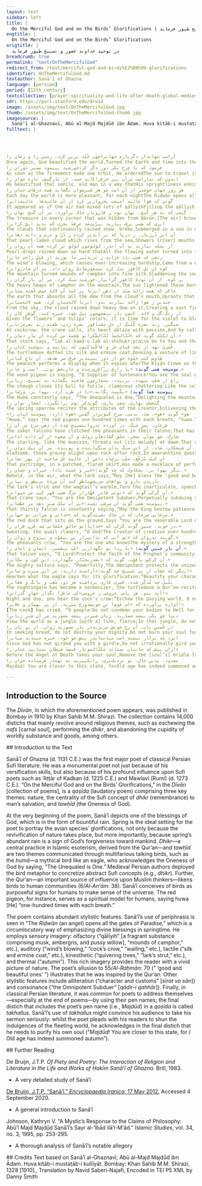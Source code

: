 ```yaml
---
layout: text
sidebar: left
title: |
  On the Merciful God and on the Birds’ Glorifications | در توحید خداوند غفور و تسبیح طیور فرماید
engtitle: |
  On the Merciful God and on the Birds’ Glorifications
origtitle: |
  در توحید خداوند غفور و تسبیح طیور فرماید
breadcrumb: true
permalink: "text/OnTheMercifulGod"
redirect_from: /text/merciful-god-and-birds%E2%80%99-glorifications
identifier: OnTheMercifulGod.md
textauthor: Sanā’ī of Ghazna
language: [persian]
period: [12th_century]
textcollection: [prayer-spirituality-and-life-after-death-global-medieval-perspectives]
sdr: https://purl.stanford.edu/druid 
image: /assets/img/text/OnTheMercifulGod.jpg
thumb: /assets/img/text/OnTheMercifulGod-thumb.jpg
imagesource: |
  Sanā’ī al-Ghaznavī, Abū al-Majd Majdūd ibn Ādam. Huva kitāb-i mustaṭāb-i kullīyāt. Bombay: Khan Sahib M.M. Shirazi, 1328 [1910]. Library of Congress [Public Domain]]
fulltext: |
  



آراست جهاندار دگرباره جهانراچون خُلد برین کرد، زمین را و زمان را
Once again, God beautified the world,Turned the Earth and time into the Most Exalted Paradise.
فرمود که تا چرخ یکی دور دگر کردخورشید بپیمود مسیر دَوَران را
As soon as the firmament made one orbit, He orderedThe sun to travel its circular path.
ایدون که بیاراست مرآن پیرِ خرِفراکاید حسد، از تازگیش، تازه جوان را
He beautified that senile, old man in a way thatHis sprightliness enkindled the fair sapling’s envy.
هر روز جهان خوشتر از آن است چو هر شبرضوان بگشاید همه درهای جنان را
Each day the world is more pleasant, for each nightThe Riḍwān opens all the gates of Paradise.
گوئی که هوا غالیه آمیخت بخروارپر کرد از آن غالیه‌ها، غالیه‌دانرا
It appeared as if the air had mixed lots of qālīyihFilling the qālīyih holder with qālīyih.
گنجی که به هر کُنج، نهان بود ز قاروناز خاک برآورد، مر آن گنج نهان را
The treasure in every corner that was hidden from Qārūn,[The air] brought that hidden treasure out of the earth.
ابری که همی برف ببارید ببرّیدشد غرقهٔ بحری که ندید ایچ کرانرا
The clouds that continuously rained snow, broke,Submerged in a sea in which no shore was visible.
آن ابرِ دُرربار، ز دریا که بر آیدپر کرده ز دُرّ و درم و دانه دهانرا
That pearl-laden cloud which rises from the sea,Showers [river] mouths with pearls, coins, and raindrops.
از بسکه ببارید به آب اندر، لؤلؤچون لؤلؤِ تر کرده همه آبِ روان را
Pearl-drops rained down so hard thatAll the flowing water turned into fulgent pearls.
رنجی که همی باد فزاید ز بَزیدنبر ما بوزید از قِبَلِ راحتِ جانرا
The wind’s blowing, which causes ever-increasing hardship,Came from a direction that comforted the soul.
کوه آن تلِ کافور بدل کرد بسیفورشادیّ روان داد، مر آن شادرَوانرا
The mountain turned mounds of camphor into fine silk,Gladdening the soul of the dear departed.
بر کوه، از آن تودهٔ کافورِ گرانبار،خورشید سبک کرد، مر آن بارِ گران را
The heavy heaps of camphor on the mountain,The sun lightened those burdensome loads.
خاکی که همه ژاله ستَد از دهنِ ابرتا بر کند آن لالهٔ خوش خُفته ستانرا
The earth that absorbs all the dew from the cloud’s mouth,Uproots that dormant, supine tulip peacefully asleep.
چندین ز هوا ژاله ببارید بدو، ابرتا لاله‌ستان کرد، همه لاله‌ستانرا
From the sky, the cloud rained down heavy dew on it,Creating a vast field of supine tulips.
از رنگ گل و لاله، کنون باز بنفشهچون نیل شود، خیره کند، گوهرِ کان را
Given the flowers’ and tulips’ colors, it is time for the violet to bloom.Upon turning cerulean, it would bedazzle a mine’s gem.
شبگیر، زند نعره کُلَنگ از دلِ مشتاقوز نعره زدن، طعنه زند نعره‌زنانرا
At cockcrow, the crane calls, its heart ablaze with passion,And by calling, it reproves [other] callers.
آن لکلک گوید که «لَکَ‌الحَمدُ لَکَ‌الشُّکر!تو طعمهٔ من کرده آن مار دمان را.»
That stork says, “lak al-ḥamd-u lak al-shshukr;praise be to You and thanks be to YouYou have made that frightful snake my prey.”
قُمری نَهد از پشت قبایِ خَز و قاقُماکنون که بتابید و بپوشید کتان را
The turtledove doffed its silk and ermine coat,Donning a vesture of linen now that it feels hot.
طاوس کند جلوه چو از دور ببیندبر فرقِ سرِ هدهد، آن تاجِ کیانرا
The peacock performs a display when it espies afarThe Kīyān Crown on the parting of the hoopoe’s head.
موسیجه همی گوید: «یا رازقِ رزّاقروزی‌ده و جان‌بخش توئی، انسی و جانرا.»
The wood pigeon is saying, “O Supplier of Sustenance!You are the soul-giving sustenance-supplier of man and of the djinn.”
زاغ از شَغَبِ بیهده، بربندد، منقارچون فاخته بگشاده به تسبیح، زبانرا
The chough closes its bill to futile, clamorous chattering.Like the collared turtledove, its tongue is open to glorification.
پیوسته هما گوید: «یکّیست یگانه.»تا در طرب آرد، بهوا بر، وَرَشانرا
The Humā constantly says, “The Unequaled is One,”Delighting the mountain pigeon up in the air.
گنجشکِ بهاری، صفتِ باری، گویدکز بوم برانگیزد، اشجارِ نوان را
The spring sparrow recites the attributes of the Creator,Enlivening the Earth’s quivering trees.
«هو» گوید «هو»، صد، بدمی، سرخ کبوتردر گفتنِ «هو» دارد، پیوسته لبان را
“Huwa,” says the red pigeon one-hundred times with each breath, “huwa.”In saying “huwa,” its tongue is constant.
چَرغان، بسرِ چنگ، در آورده تذروانتسبیح شده از دهن مرغ مر آن را
The saker falcons have clutched the pheasants in their talons;That has made the birds’ mouths utter glorifications.
شارک، چو مؤذّن بسحر، حلق گشادهآن ژولک و آن صعوه از آن داده اذانرا
The starling, like the muezzin, throats out [its melody] at dawn.That red lark and that accentor intone the adhān in tune.
آن شیشکان، شاد، از این سنگ بدان سنگپاینده و پوینده، مر آن پیکِ دوان را
Gladsome, those grouse alight upon rock after rock,In amaranthine quest of that running messenger.
آن کبکِ مُرَقّع، سَلَبِ برچِدَه دامن از غالیه غُل ساخته از بهرِ نشانرا
That partridge, in a patched, flared skirt,Has made a necklace of perfumed, black tresses as an ornament.
بنگر بهوا بر، بچکاوک که چه گوید:«خَیر و حَسَنت بادا، خیرات و حِسان را.»
Behold, in the air, what the lark says,“May [He] bless the ‘good and beautiful ones’ for their good deeds.”
نازیدن نازو و نواهای سریچهناطق کند آن مردهٔ بی‌نطق و بیانرا
The lark’s strut and the wagtail’s warble,Turn the inarticulate, speechless dead into orators.
آن کُرکی گوید که «توئی قادرِ قهّاراز مرگ همی قهر کنی مر حیوانرا.»
That Crane says, “You are the Omnipotent Subduer,Perpetually subduing the death of creatures.”
پیوسته همی گوید آن سر‌شبِ تشنه:«بی ‌آب ملک صبر دهد مر عطشانرا.»
That thirsty falcon is constantly saying,“May the King bestow patience upon the ardent.”
مرغابی سرخاب که در خاک نشیندگوید که «خدائی و سزائی تو جهانرا.»
The red duck that sits on the ground,Says “You are the venerable Lord of the world.”
در خوید، چنین گوید کَرَکی که «خدایا!تو خالقِ خلقانی صد قرن قران را.»
Sweating, the quail clamors, “O God!The Creator of creation over hundreds of years of conjunctions.”
گویند تذروان که «تو آنی که بدانیرازِ تنِ بیقوّت و بیروح و روان‌ را.»
The pheasants crow, “You are the one who knowsThe mystery of a strengthless, soulless body.”
آن باز چنین گوید: «یا رب! تو نگهداربر امّتِ پیغمبر، ایمان و امان را.»
That falcon says, “O Lord!Protect the faith of the Prophet’s community and give them sanctuary.”
آن کرکسِ باقوّت، گوید که «بقدرتجبّار نگهدارد، این کون و مکانرا.»
The mighty vulture says, “Powerfully,The Omnipotent protects the universe.”
بنگر که عقاب از پیِ تسبیح چه گوید:«آراسته دارید، مر این سیرت و سانرا!»
Hearken what the eagle says for its glorification:“Beautify your character and customs!”
بلبل چه مُذکِّر شده، قمری قاری برداشته هر دو، شَغَب و بانگ و فغانرا
The nightingale has become a sermonizer, the turtledove a Qur’an-reciter;Both are warbling, chanting loudly, and wailing.
آید بتو، هر پاس، خروشی ز خروسی«کی غافل! بگذار جهانِ گذرانرا!»
Night and day, you hear the cock’s crow:“Eschew the passing world, O neglecter!”
آوازه برآورده که «ای قوم! تنِ خویشدوزخ مَبَرید، از پیِ بهمان و فلانرا!»
[The cock] has cried, “O people!Do not condemn your bodies to Hell for so-and-sos!”
دنیا چو یکی بیشه شمارید، ژیان شیردر بیشه مشورید مر آن شیرِ ژیانرا
View the world as a jungle [with a] lion, fierce;In that jungle, do not provoke that fierce lion.
در جُستنِ نان، آبِ رخِ خویش مریزیددر نار مسوزید روان، از پیِ نان را
In seeking bread, do not destroy your dignity.Do not burn your soul for bread.
ایزد چه بزنّار نبسته است میانتاندر پیشِ چو خود، خیره مبندید میانرا
Since God has not girded you with a girdle,Do not irrationally gird your waist.
زان پیش که جانتان بستانَد مَلَکُ‌الموتاز قبضهٔ شیطان بستانید عنان را!»
Before the Angel of Death takes your soul,Remove the [soul’s] bridle from Satan’s grip.
مجدود، بدین حال، تو نزدیک‌تری، زانکپیریت به نَهمار فرستاده خزان را
Majdūd! You are closer to this state, forOld age has indeed summoned autumn.

--- 
```

## Introduction to the Source 
<p>The <em>Dīvān</em>, in which the aforementioned poem appears, was published in Bombay in 1910 by Khan Sahib M.M. Shirazi. The collection contains 14,000 distichs that mainly revolve around religious themes, such as eschewing the <em>nafs</em> [carnal soul], performing the <em>dhikr</em>, and abandoning the cupidity of worldly substance and goods, among others.</p>
## Introduction to the Text 
<p>Sanā’ī of Ghazna (d. 1131 C.E.) was the first major poet of classical Persian Sufi literature. He was a monumental poet not just because of his versification skills, but also because of his profound influence upon Sufi poets such as ‘Aṭṭār of Kadkan (d. 1225 C.E.) and Mawlavī (Rumi) (d. 1273 C.E.). “On the Merciful God and on the Birds’ Glorifications,” in the <em>Dīvān</em> [collection of poems], is a <em>qaṣīda</em> (laudatory poem) comprising three key themes: nature, the centrality of the Sufi concept of <em>dhikr</em> (remembrance) to man’s salvation, and <em>tawḥīd</em> (the Oneness of God).</p> <p dir="ltr" id="docs-internal-guid-44961c08-7fff-e1e1-71be-31c410e0345f">At the very beginning of the poem, Sanā’ī depicts one of the blessings of God, which is in the form of bountiful rain. Spring is the ideal setting for the poet to portray the avian species’ glorifications, not only because the revivification of nature takes place, but more importantly, because spring’s abundant rain is a sign of God’s forgiveness toward mankind. <em>Dhikr</em>—a central practice in Islamic esoterism, derived from the Qur’an—and <em>tawḥīd</em> are two themes communicated through multifarious talking birds, such as the <em>humā</em>—a mythical bird like an eagle, who acknowledges the Oneness of God by saying, “The Unequaled is One.” Medieval Persian authors deployed the bird metaphor to concretize abstract Sufi concepts (e.g., <em>dhikr</em>). Further, the Qur’an—an important source of influence upon Muslim thinkers—likens birds to human communities (6/<em>Al-An‘ām</em>: 38). Sanā’ī conceives of birds as purposeful signs for humans to make sense of the universe. The red pigeon, for instance, serves as a spiritual model for humans, saying huwa [He] “one-hundred times with each breath.” </p> <p dir="ltr" id="docs-internal-guid-85e28b4a-7fff-f7f4-1a22-d47f7e177141">The poem contains abundant stylistic features. Sanā’ī’s use of periphrasis is seen in “The <em>Riḍwān</em> (an angel) opens all the gates of Paradise,” which is a circumlocutory way of emphasizing divine blessings in springtime. He employs sensory imagery: olfactory (“qālīyih” [a fragrant substance comprising musk, ambergris, and pussy willow], “mounds of camphor,” etc.), auditory (“wind’s blowing,” “cock’s crow,” “wailing,” etc.), tactile (“silk and ermine coat,” etc.), kinesthetic (“quivering trees,” “lark’s strut,” etc.), and thermal (“autumn”). This rich imagery provides the reader with a vivid picture of nature. The poet’s allusion to 55/<em>Al-Raḥmān</em>: 70 (“ ‘good and beautiful ones’ ”) illustrates that he was inspired by the Qur’an. Other stylistic features include alliteration (“character and customs” [<em>sīrat va sān</em>]) and consonance (“the Omnipotent Subduer” [<em>qādir-i qahhār</em>]). Finally, in classical Persian literature, it was common for poets to address themselves—especially at the end of poems—by using their pen names; the final distich that includes the poet’s pen name (i.e., <em>Majdūd</em>) in a <em>qaṣīda</em> is called <em>takhallus</em>. Sanā’ī’s use of <em>takhallus</em> might convince his audience to take his sermon seriously: whilst the poet pleads with his readers to shun the indulgences of the fleeting world, he acknowledges in the final distich that he needs to purify his own soul (“<em>Majdūd</em>! You are closer to this state, for / Old age has indeed summoned autumn”). </p>
## Further Reading 
<p>De Bruijn, J.T.P. <em>Of Piety and Poetry: The Interaction of Religion and Literature in the Life and Works of Ḥakīm Sanā’ī of Ghazna</em>. Brill, 1983.</p> <ul> <li>A very detailed study of Sanā’ī</li> </ul> <p><a href="https://www.iranicaonline.org/articles/sanai-poet">De Bruijn, J.T.P. “Sanā’ī.” <em>Encyclopaedia Iranica</em>, 17 May 2012.</a> Accessed 4 September 2020.</p> <ul> <li>A general introduction to Sanā’ī</li> </ul> <p>Johnson, Kathryn V. “A Mystic’s Response to the Claims of Philosophy: Abū’l Majd Majdūd Sanā’ī’s Sayr al-‘Ibād ilā’l-M‘ād.”<em> Islamic Studies</em>, vol. 34, no. 3, 1995, pp. 253-295.</p> <ul> <li>A thorough analysis of Sanā’ī’s notable allegory</li> </ul>
## Credits
Text based on Sanā’ī al-Ghaznavī, Abū al-Majd Majdūd ibn Ādam. Huva kitāb-i mustaṭāb-i kullīyāt. Bombay: Khan Sahib M.M. Shirazi, 1328 [1910]., Translation by Navid Saberi-Najafi, Encoded in TEI P5 XML by Danny Smith
